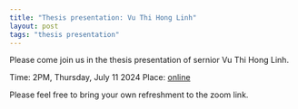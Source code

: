```yaml
---
title: "Thesis presentation: Vu Thi Hong Linh"
layout: post
tags: "thesis presentation"
---
```


Please come join us in the thesis presentation of sernior Vu Thi Hong Linh.


Time: 2PM, Thursday, July 11 2024
Place: [online]( https://zoom.us/j/8917717760)

Please feel free to bring your own refreshment to the zoom link.
